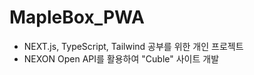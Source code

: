 # MapleBox_PWA

- NEXT.js, TypeScript, Tailwind 공부를 위한 개인 프로젝트
- NEXON Open API를 활용하여 "Cuble" 사이트 개발
